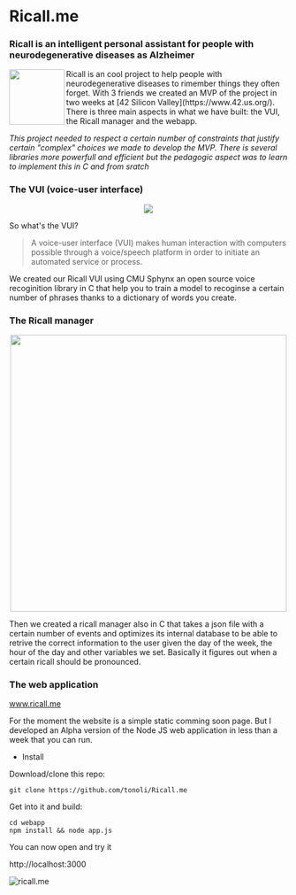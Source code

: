 

# Ricall.me
### Ricall is an intelligent personal assistant for people with neurodegenerative diseases as Alzheimer 

<p>

<img align="left" width="100" src="https://user-images.githubusercontent.com/17257576/28406075-d7e85100-6ce3-11e7-9717-79893659b847.png">
Ricall is an cool project to help people with neurodegenerative diseases to rimember things they often forget. With 3 friends we created an MVP of the project in two weeks at [42 Silicon Valley](https://www.42.us.org/). There is three main aspects in what we have built: the VUI, the Ricall manager and the webapp. </p>

*This project needed to respect a certain number of constraints that justify certain "complex" choices we made to develop the MVP. There is several libraries more powerfull and efficient but the pedagogic aspect was to learn to implement this in C and from sratch*

### The VUI (voice-user interface)
<p align="center"> <img src="https://media.giphy.com/media/v1PSPwbLIrata/giphy.gif"> </p>

So what's the VUI? 
> A voice-user interface (VUI) makes human interaction with computers possible through a voice/speech platform in order to initiate an automated service or process.

We created our Ricall VUI using CMU Sphynx an open source voice recoginition library in C that help you to train a model to recoginse a certain number of phrases thanks to a dictionary of words you create. 


### The Ricall manager
<p align="center"> <img width="500" src="https://media.giphy.com/media/3o6ozD4FXYQNv5ERjy/giphy-downsized.gif"> </p>

Then we created a ricall manager also in C that takes a json file with a certain number of events and optimizes its internal database to be able to retrive the correct information to the user given the day of the week, the hour of the day and other variables we set. Basically it figures out when a certain ricall should be pronounced.

### The web application

www.ricall.me

For the moment the website is a simple static comming soon page. But I developed an Alpha version of the Node JS web application in less than a week that you can run.

* Install

Download/clone this repo:

	git clone https://github.com/tonoli/Ricall.me
	
Get into it and build:
	
	cd webapp
	npm install && node app.js
  

You can now open and try it
  
  http://localhost:3000 
  

<img alt="ricall.me" title="ricall.me webapp" src="https://pbs.twimg.com/media/DCvP9GCVYAAt9P3.jpg:medium">
